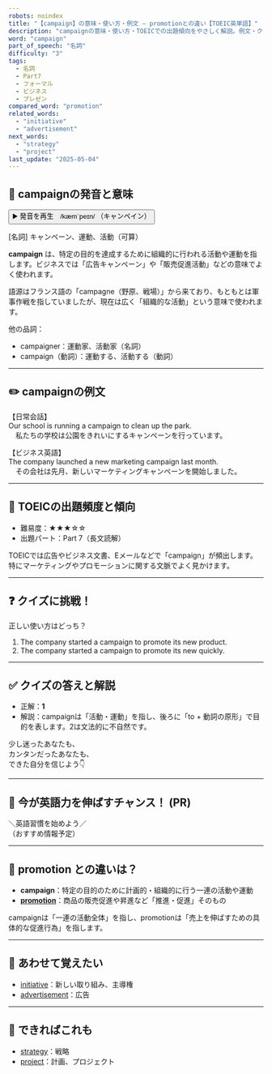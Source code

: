 ```yaml
---
robots: noindex
title: "【campaign】の意味・使い方・例文 ― promotionとの違い【TOEIC英単語】"
description: "campaignの意味・使い方・TOEICでの出題傾向をやさしく解説。例文・クイズ付きでpromotionとの違いもわかりやすく学べます。"
word: "campaign"
part_of_speech: "名詞"
difficulty: "3"
tags:
  - 名詞
  - Part7
  - フォーマル
  - ビジネス
  - プレゼン
compared_word: "promotion"
related_words:
  - "initiative"
  - "advertisement"
next_words:
  - "strategy"
  - "project"
last_update: "2025-05-04"
---
```


## 🔰 campaignの発音と意味

<button class="play-audio" onclick="playTTS('campaign')">
  <span class="play-audio-main">
    ▶️ 発音を再生　/kæmˈpeɪn/
  </span>
  <span class="play-audio-sub">
    （キャンペイン）
  </span>
</button>

[名詞] キャンペーン、運動、活動（可算）

**campaign** は、特定の目的を達成するために組織的に行われる活動や運動を指します。ビジネスでは「広告キャンペーン」や「販売促進活動」などの意味でよく使われます。

語源はフランス語の「campagne（野原、戦場）」から来ており、もともとは軍事作戦を指していましたが、現在は広く「組織的な活動」という意味で使われます。

他の品詞：  
- campaigner：運動家、活動家（名詞）
- campaign（動詞）：運動する、活動する（動詞）

---

## ✏️ campaignの例文

【日常会話】  
Our school is running a campaign to clean up the park.  
　私たちの学校は公園をきれいにするキャンペーンを行っています。

【ビジネス英語】  
The company launched a new marketing campaign last month.  
　その会社は先月、新しいマーケティングキャンペーンを開始しました。

---

## 🎯 TOEICの出題頻度と傾向

- 難易度：★★★☆☆
- 出題パート：Part 7（長文読解）

TOEICでは広告やビジネス文書、Eメールなどで「campaign」が頻出します。特にマーケティングやプロモーションに関する文脈でよく見かけます。

---

## ❓ クイズに挑戦！

正しい使い方はどっち？

1. The company started a campaign to promote its new product.  
2. The company started a campaign to promote its new quickly.

---

## ✅ クイズの答えと解説

- 正解：**1**
- 解説：campaignは「活動・運動」を指し、後ろに「to + 動詞の原形」で目的を表します。2は文法的に不自然です。

少し迷ったあなたも、  
カンタンだったあなたも、  
できた自分を信じよう👇️

---

## 🚀 今が英語力を伸ばすチャンス！ (PR)

<div class="info-center">
＼英語習慣を始めよう／<br>  
（おすすめ情報予定）
</div>

---

## 🤔  promotion との違いは？

- **campaign**：特定の目的のために計画的・組織的に行う一連の活動や運動
- **[promotion](/word/promotion)**：商品の販売促進や昇進など「推進・促進」そのもの

campaignは「一連の活動全体」を指し、promotionは「売上を伸ばすための具体的な促進行為」を指します。

---

## 🧩 あわせて覚えたい

- [initiative](/word/initiative)：新しい取り組み、主導権
- [advertisement](/word/advertisement)：広告

---

## 📖 できればこれも

- [strategy](/word/strategy)：戦略
- [project](/word/project)：計画、プロジェクト

<!-- cvid: aid49_bid13 -->
